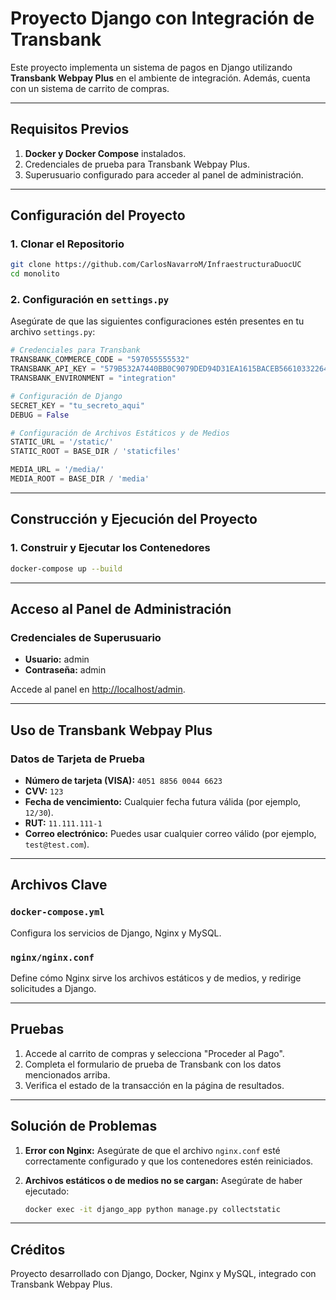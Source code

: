 
# Proyecto Django con Integración de Transbank

Este proyecto implementa un sistema de pagos en Django utilizando **Transbank Webpay Plus** en el ambiente de integración. Además, cuenta con un sistema de carrito de compras.

---

## Requisitos Previos

1. **Docker y Docker Compose** instalados.
2. Credenciales de prueba para Transbank Webpay Plus.
3. Superusuario configurado para acceder al panel de administración.

---

## Configuración del Proyecto

### 1. Clonar el Repositorio
```bash
git clone https://github.com/CarlosNavarroM/InfraestructuraDuocUC
cd monolito
```

### 2. Configuración en `settings.py`

Asegúrate de que las siguientes configuraciones estén presentes en tu archivo `settings.py`:

```python
# Credenciales para Transbank
TRANSBANK_COMMERCE_CODE = "597055555532"
TRANSBANK_API_KEY = "579B532A7440BB0C9079DED94D31EA1615BACEB56610332264630D42D0A36B1C"
TRANSBANK_ENVIRONMENT = "integration"

# Configuración de Django
SECRET_KEY = "tu_secreto_aqui"
DEBUG = False

# Configuración de Archivos Estáticos y de Medios
STATIC_URL = '/static/'
STATIC_ROOT = BASE_DIR / 'staticfiles'

MEDIA_URL = '/media/'
MEDIA_ROOT = BASE_DIR / 'media'
```

---

## Construcción y Ejecución del Proyecto

### 1. Construir y Ejecutar los Contenedores
```bash
docker-compose up --build
```

---

## Acceso al Panel de Administración

### Credenciales de Superusuario
- **Usuario:** admin
- **Contraseña:** admin

Accede al panel en [http://localhost/admin](http://localhost/admin).

---

## Uso de Transbank Webpay Plus

### Datos de Tarjeta de Prueba
- **Número de tarjeta (VISA):** `4051 8856 0044 6623`
- **CVV:** `123`
- **Fecha de vencimiento:** Cualquier fecha futura válida (por ejemplo, `12/30`).
- **RUT:** `11.111.111-1`
- **Correo electrónico:** Puedes usar cualquier correo válido (por ejemplo, `test@test.com`).

---

## Archivos Clave

### `docker-compose.yml`
Configura los servicios de Django, Nginx y MySQL.

### `nginx/nginx.conf`
Define cómo Nginx sirve los archivos estáticos y de medios, y redirige solicitudes a Django.

---

## Pruebas

1. Accede al carrito de compras y selecciona "Proceder al Pago".
2. Completa el formulario de prueba de Transbank con los datos mencionados arriba.
3. Verifica el estado de la transacción en la página de resultados.

---

## Solución de Problemas

1. **Error con Nginx:**
   Asegúrate de que el archivo `nginx.conf` esté correctamente configurado y que los contenedores estén reiniciados.

2. **Archivos estáticos o de medios no se cargan:**
   Asegúrate de haber ejecutado:
   ```bash
   docker exec -it django_app python manage.py collectstatic
   ```

---

## Créditos
Proyecto desarrollado con Django, Docker, Nginx y MySQL, integrado con Transbank Webpay Plus.
